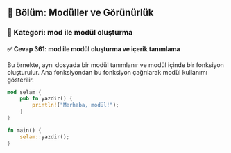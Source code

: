 ## 📘 Bölüm: Modüller ve Görünürlük  
### 🔹 Kategori: mod ile modül oluşturma  
#### ✅ Cevap 361: mod ile modül oluşturma ve içerik tanımlama

Bu örnekte, aynı dosyada bir modül tanımlanır ve modül içinde bir fonksiyon oluşturulur. Ana fonksiyondan bu fonksiyon çağrılarak modül kullanımı gösterilir.

```rust
mod selam {
    pub fn yazdir() {
        println!("Merhaba, modül!");
    }
}

fn main() {
    selam::yazdir();
}
```
